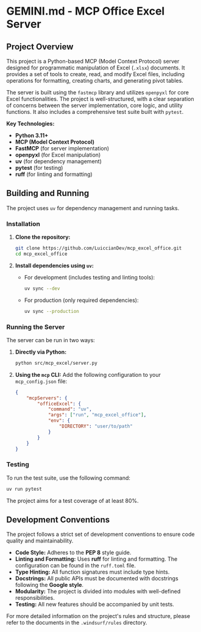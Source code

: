 # GEMINI.md - MCP Office Excel Server

## Project Overview

This project is a Python-based MCP (Model Context Protocol) server designed for programmatic manipulation of Excel (`.xlsx`) documents. It provides a set of tools to create, read, and modify Excel files, including operations for formatting, creating charts, and generating pivot tables.

The server is built using the `fastmcp` library and utilizes `openpyxl` for core Excel functionalities. The project is well-structured, with a clear separation of concerns between the server implementation, core logic, and utility functions. It also includes a comprehensive test suite built with `pytest`.

**Key Technologies:**

* **Python 3.11+**
* **MCP (Model Context Protocol)**
* **FastMCP** (for server implementation)
* **openpyxl** (for Excel manipulation)
* **uv** (for dependency management)
* **pytest** (for testing)
* **ruff** (for linting and formatting)

## Building and Running

The project uses `uv` for dependency management and running tasks.

### Installation

1. **Clone the repository:**

    ```bash
    git clone https://github.com/LuiccianDev/mcp_excel_office.git
    cd mcp_excel_office
    ```

2. **Install dependencies using `uv`:**
    * For development (includes testing and linting tools):

        ```bash
        uv sync --dev
        ```

    * For production (only required dependencies):

        ```bash
        uv sync --production
        ```

### Running the Server

The server can be run in two ways:

1. **Directly via Python:**

    ```bash
    python src/mcp_excel/server.py
    ```

2. **Using the `mcp` CLI:**
    Add the following configuration to your `mcp_config.json` file:

    ```json
    {
        "mcpServers": {
            "officeExcel": {
                "command": "uv",
                "args": ["run", "mcp_excel_office"],
                "env": {
                    "DIRECTORY": "user/to/path"
                }
            }
        }
    }
    ```

### Testing

To run the test suite, use the following command:

```bash
uv run pytest
```

The project aims for a test coverage of at least 80%.

## Development Conventions

The project follows a strict set of development conventions to ensure code quality and maintainability.

* **Code Style:** Adheres to the **PEP 8** style guide.
* **Linting and Formatting:** Uses **ruff** for linting and formatting. The configuration can be found in the `ruff.toml` file.
* **Type Hinting:** All function signatures must include type hints.
* **Docstrings:** All public APIs must be documented with docstrings following the **Google style**.
* **Modularity:** The project is divided into modules with well-defined responsibilities.
* **Testing:** All new features should be accompanied by unit tests.

For more detailed information on the project's rules and structure, please refer to the documents in the `.windsurf/rules` directory.
